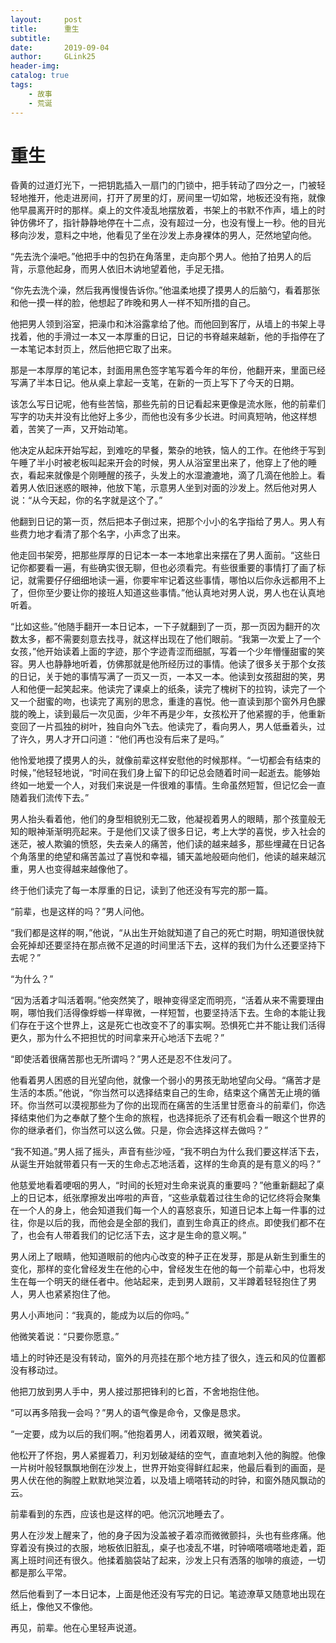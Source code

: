 ```yaml
---
layout:     post
title:      重生
subtitle:   
date:       2019-09-04
author:     GLink25
header-img: 
catalog: true
tags:
    - 故事
    - 荒诞
---
```


# 重生

昏黄的过道灯光下，一把钥匙插入一扇门的门锁中，把手转动了四分之一，门被轻轻地推开，他走进房间，打开了房里的灯，房间里一切如常，地板还没有拖，就像他早晨离开时的那样。桌上的文件凌乱地摆放着，书架上的书默不作声，墙上的时钟仿佛坏了，指针静静地停在十二点，没有超过一分，也没有慢上一秒。他的目光移向沙发，意料之中地，他看见了坐在沙发上赤身裸体的男人，茫然地望向他。

​​“先去洗个澡吧。”他把手中的包扔在角落里，走向那个男人。他拍了拍男人的后背，示意他起身，而男人依旧木讷地望着他，手足无措。

“你先去洗个澡，然后我再慢慢告诉你。”他温柔地摸了摸男人的后脑勺，看着那张和他一摸一样的脸，他想起了昨晚和男人一样不知所措的自己。

他把男人领到浴室，把澡巾和沐浴露拿给了他。而他回到客厅，从墙上的书架上寻找着，他的手滑过一本又一本厚重的日记，日记的书脊越来越新，他的手指停在了一本笔记本封页上，然后他把它取了出来。

那是一本厚厚的笔记本，封面用黑色签字笔写着今年的年份，他翻开来，里面已经写满了半本日记。他从桌上拿起一支笔，在新的一页上写下了今天的日期。

该怎么写日记呢，他有些苦恼，那些先前的日记看起来更像是流水账，他的前辈们写字的功夫并没有比他好上多少，而他也没有多少长进。时间真短呐，他这样想着，苦笑了一声，又开始动笔。

他决定从起床开始写起，到难吃的早餐，繁杂的地铁，恼人的工作。在他终于写到午睡了半小时被老板叫起来开会的时候，男人从浴室里出来了，他穿上了他的睡衣，看起来就像是个刚睡醒的孩子，头发上的水湿漉漉地，滴了几滴在他脸上。看着男人依旧迷惑的眼神，他放下笔，示意男人坐到对面的沙发上。然后他对男人说：“从今天起，你的名字就是这个了。”

他翻到日记的第一页，然后把本子倒过来，把那个小小的名字指给了男人。男人有些费力地才看清了那个名字，小声念了出来。

他走回书架旁，把那些厚厚的日记本一本一本地拿出来摆在了男人面前。“这些日记你都要看一遍，有些确实很无聊，但也必须看完。有些很重要的事情打了画了标记，就需要仔仔细细地读一遍，你要牢牢记着这些事情，哪怕以后你永远都用不上了，但你至少要让你的接班人知道这些事情。”他认真地对男人说，男人也在认真地听着。

“比如这些。”他随手翻开一本日记本，一下子就翻到了一页，那一页因为翻开的次数太多，都不需要刻意去找寻，就这样出现在了他们眼前。“我第一次爱上了一个女孩，”他开始读着上面的字迹，那个字迹青涩而细腻，写着一个少年懵懂甜蜜的笑容。男人也静静地听着，仿佛那就是他所经历过的事情。他读了很多关于那个女孩的日记，关于她的事情写满了一页又一页，一本又一本。他读到女孩甜甜的笑，男人和他便一起笑起来。他读完了课桌上的纸条，读完了槐树下的拉钩，读完了一个又一个甜蜜的吻，也读完了离别的思念，重逢的喜悦。他一直读到那个窗外月色朦胧的晚上，读到最后一次见面，少年不再是少年，女孩松开了他紧握的手，他重新变回了一片孤独的树叶，独自向外飞去。他读完了，看向男人，男人低垂着头，过了许久，男人才开口问道：“他们再也没有后来了是吗。”

他怜爱地摸了摸男人的头，就像前辈这样安慰他的时候那样。“一切都会有结束的时候，”他轻轻地说，“时间在我们身上留下的印记总会随着时间一起逝去。能够始终如一地爱一个人，对我们来说是一件很难的事情。生命虽然短暂，但记忆会一直随着我们流传下去。”

男人抬头看着他，他们的身型相貌别无二致，他凝视着男人的眼睛，那个孩童般无知的眼神渐渐明亮起来。于是他们又读了很多日记，考上大学的喜悦，步入社会的迷茫，被人欺骗的愤怒，失去亲人的痛苦，他们读的越来越多，那些埋藏在日记各个角落里的绝望和痛苦盖过了喜悦和幸福，铺天盖地般砸向他们，他读的越来越沉重，男人也变得越来越像他了。

终于他们读完了每一本厚重的日记，读到了他还没有写完的那一篇。

“前辈，也是这样的吗？”男人问他。

“我们都是这样的啊，”他说，“从出生开始就知道了自己的死亡时期，明知道很快就会死掉却还要坚持在那点微不足道的时间里活下去，这样的我们为什么还要坚持下去呢？”

“为什么？”

“因为活着才叫活着啊。”他突然笑了，眼神变得坚定而明亮，“活着从来不需要理由啊，哪怕我们活得像蜉蝣一样卑微，一样短暂，也要坚持活下去。生命的本能让我们存在于这个世界上，这是死亡也改变不了的事实啊。恐惧死亡并不能让我们活得更久，那为什么不把担忧的时间拿来开心地活下去呢？”

“即使活着很痛苦那也无所谓吗？”男人还是忍不住发问了。

他看着男人困惑的目光望向他，就像一个弱小的男孩无助地望向父母。“痛苦才是生活的本质。”他说，“你当然可以选择结束自己的生命，结束这个痛苦无止境的循环。你当然可以漠视那些为了你的出现而在痛苦的生活里甘愿奋斗的前辈们，你选择结束他们为之奉献了整个生命的旅程，也选择扼杀了还有机会看一眼这个世界的你的继承者们，你当然可以这么做。只是，你会选择这样去做吗？”

“我不知道。”男人摇了摇头，声音有些沙哑，“我不明白为什么我们要这样活下去，从诞生开始就带着只有一天的生命忐忑地活着，这样的生命真的是有意义的吗？”

他慈爱地看着哽咽的男人，“时间的长短对生命来说真的重要吗？”他重新翻起了桌上的日记本，纸张摩擦发出哗啦的声音，“这些承载着过往生命的记忆终将会聚集在一个人的身上，他会知道我们每一个人的喜怒哀乐，知道日记本上每一件事的过往，你是以后的我，而他会是全部的我们，直到生命真正的终点。即使我们都不在了，也会有人带着我们的记忆活下去，这才是生命的意义啊。”

男人闭上了眼睛，他知道眼前的他内心改变的种子正在发芽，那是从新生到重生的变化，那样的变化曾经发生在他的心中，曾经发生在他的每一个前辈心中，也将发生在每一个明天的继任者中。他站起来，走到男人跟前，又半蹲着轻轻抱住了男人，男人也紧紧抱住了他。

男人小声地问：“我真的，能成为以后的你吗。”

他微笑着说：“只要你愿意。”


墙上的时钟还是没有转动，窗外的月亮挂在那个地方挂了很久，连云和风的位置都没有移动过。

他把刀放到男人手中，男人接过那把锋利的匕首，不舍地抱住他。

“可以再多陪我一会吗？”男人的语气像是命令，又像是恳求。

“一定要，成为以后的我们啊。”他抱着男人，闭着双眼，微笑着说。

他松开了怀抱，男人紧握着刀，利刃划破凝结的空气，直直地刺入他的胸膛。他像一片树叶般轻飘飘地倒在沙发上，世界开始变得鲜红起来，他最后看到的画面，是男人伏在他的胸膛上默默地哭泣着，以及墙上嘀嗒转动的时钟，和窗外随风飘动的云。

前辈看到的东西，应该也是这样的吧。他沉沉地睡去了。



男人在沙发上醒来了，他的身子因为没盖被子着凉而微微颤抖，头也有些疼痛。他穿着没有换过的衣服，地板依旧脏乱，桌子也凌乱不堪，时钟嘀嗒嘀嗒地走着，距离上班时间还有很久。他揉着脑袋站了起来，沙发上只有洒落的咖啡的痕迹，一切都是那么平常。

然后他看到了一本日记本，上面是他还没有写完的日记。笔迹潦草又随意地出现在纸上，像他又不像他。

再见，前辈。他在心里轻声说道。 
